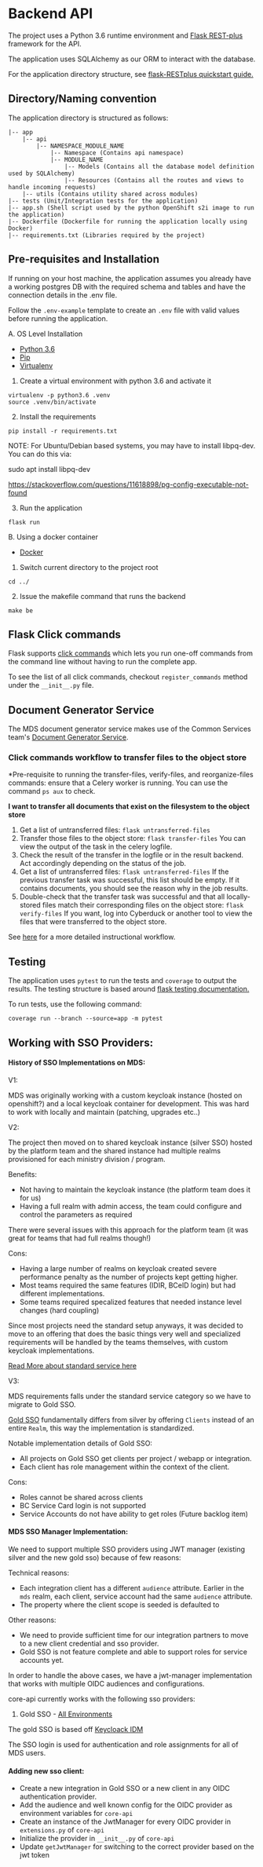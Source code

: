 # Backend API

The project uses a Python 3.6 runtime environment and [Flask
REST-plus](https://flask-restplus.readthedocs.io/en/stable/) framework for the
API.

The application uses SQLAlchemy as our ORM to interact with the database.

For the application directory structure, see [flask-RESTplus quickstart
guide.](https://flask-restplus.readthedocs.io/en/stable/quickstart.html)

## Directory/Naming convention

The application directory is structured as follows:

```
|-- app
    |-- api
        |-- NAMESPACE_MODULE_NAME
            |-- Namespace (Contains api namespace)
            |-- MODULE_NAME
                |-- Models (Contains all the database model definition used by SQLAlchemy)
                |-- Resources (Contains all the routes and views to handle incoming requests)
    |-- utils (Contains utility shared across modules)
|-- tests (Unit/Integration tests for the application)
|-- app.sh (Shell script used by the python OpenShift s2i image to run the application)
|-- Dockerfile (Dockerfile for running the application locally using Docker)
|-- requirements.txt (Libraries required by the project)
```

## Pre-requisites and Installation

If running on your host machine, the application assumes you already have a
working postgres DB with the required schema and tables and have the connection
details in the .env file.

Follow the `.env-example` template to create an `.env` file with valid values
before running the application.

A. OS Level Installation

- [Python 3.6](https://www.python.org/downloads/release/python-360/)
- [Pip](https://pypi.org/project/pip/)
- [Virtualenv](https://virtualenv.pypa.io/en/stable/)

1. Create a virtual environment with python 3.6 and activate it

```
virtualenv -p python3.6 .venv
source .venv/bin/activate
```

2. Install the requirements

```
pip install -r requirements.txt
```

NOTE: For Ubuntu/Debian based systems, you may have to install libpq-dev. You can do this via:

sudo apt install libpq-dev

https://stackoverflow.com/questions/11618898/pg-config-executable-not-found

3. Run the application

```
flask run
```

B. Using a docker container

- [Docker](https://www.docker.com/)

1. Switch current directory to the project root

```
cd ../
```

2. Issue the makefile command that runs the backend

```
make be
```

## Flask Click commands

Flask supports [click commands](http://flask.pocoo.org/docs/1.0/cli/) which
lets you run one-off commands from the command line without having to run the
complete app.

To see the list of all click commands, checkout `register_commands` method
under the `__init__.py` file.

## Document Generator Service

The MDS document generator service makes use of the Common Services team's [Document Generator Service](https://github.com/bcgov/common-services-team-library/tree/master/images/doc-gen-api/app).

### Click commands workflow to transfer files to the object store

\*Pre-requisite to running the transfer-files, verify-files, and reorganize-files commands: ensure that a Celery worker is running. You can use the command `ps aux` to check.

**I want to transfer all documents that exist on the filesystem to the object store**

1.  Get a list of untransferred files:
    `flask untransferred-files`
2.  Transfer those files to the object store:
    `flask transfer-files`
    You can view the output of the task in the celery logfile.
3.  Check the result of the transfer in the logfile or in the result backend. Act accordingly depending on the status of the job.
4.  Get a list of untransferred files:
    `flask untransferred-files`
    If the previous transfer task was successful, this list should be empty. If it contains documents, you should see the reason why in the job results.
5.  Double-check that the transfer task was successful and that all locally-stored files match their corresponding files on the object store:
    `flask verify-files`
    If you want, log into Cyberduck or another tool to view the files that were transferred to the object store.

See [here](https://github.com/bcgov/mds/pull/1380/) for a more detailed instructional workflow.

## Testing

The application uses `pytest` to run the tests and `coverage` to output the
results. The testing structure is based around [flask testing
documentation.](http://flask.pocoo.org/docs/1.0/testing/)

To run tests, use the following command:

```
coverage run --branch --source=app -m pytest
```

## Working with SSO Providers:

#### History of SSO Implementations on MDS:

V1:

MDS was originally working with a custom keycloak instance (hosted on openshift?) and a local keycloak container for development. This was hard to work with locally and maintain (patching, upgrades etc..)

V2:

The project then moved on to shared keycloak instance (silver SSO) hosted by the platform team and the shared instance had multiple realms provisioned for each ministry division / program.

Benefits:

- Not having to maintain the keycloak instance (the platform team does it for us)
- Having a full realm with admin access, the team could configure and control the parameters as required

There were several issues with this approach for the platform team (it was great for teams that had full realms though!)

Cons:

- Having a large number of realms on keycloak created severe performance penalty as the number of projects kept getting higher.
- Most teams required the same features (IDIR, BCeID login) but had different implementations.
- Some teams required specalized features that needed instance level changes (hard coupling)

Since most projects need the standard setup anyways, it was decided to move to an offering that does the basic things very well and specialized requirements will be handled by the teams themselves, with custom keycloak implementations.

[Read More about standard service here](https://github.com/bcgov/sso-keycloak/wiki#standard-service)

V3:

MDS requirements falls under the standard service category so we have to migrate to Gold SSO.

[Gold SSO](https://bcgov.github.io/sso-requests) fundamentally differs from silver by offering `Clients` instead of an entire `Realm`, this way the implementation is standardized.

Notable implementation details of Gold SSO:

- All projects on Gold SSO get clients per project / webapp or integration.
- Each client has role management within the context of the client.

Cons:

- Roles cannot be shared across clients
- BC Service Card login is not supported
- Service Accounts do not have ability to get roles (Future backlog item)

#### MDS SSO Manager Implementation:

We need to support multiple SSO providers using JWT manager (existing silver and the new gold sso) because of few reasons:

Technical reasons:

- Each integration client has a different `audience` attribute. Earlier in the `mds` realm, each client, service account had the same `audience` attribute.
- The property where the client scope is seeded is defaulted to

Other reasons:

- We need to provide sufficient time for our integration partners to move to a new client credential and sso provider.
- Gold SSO is not feature complete and able to support roles for service accounts yet.

In order to handle the above cases, we have a jwt-manager implementation that works with multiple OIDC audiences and configurations.

core-api currently works with the following sso providers:

1. Gold SSO - [All Environments](https://bcgov.github.io/sso-requests/my-dashboard/integrations)

The gold SSO is based off [Keycloack IDM](https://www.keycloak.org/)

The SSO login is used for authentication and role assignments for all of MDS users.

#### Adding new sso client:

- Create a new integration in Gold SSO or a new client in any OIDC authentication provider.
- Add the audience and well known config for the OIDC provider as environment variables for `core-api`
- Create an instance of the JwtManager for every OIDC provider in `extensions.py` of `core-api`
- Initialize the provider in `__init__.py` of `core-api`
- Update `getJwtManager` for switching to the correct provider based on the jwt token
